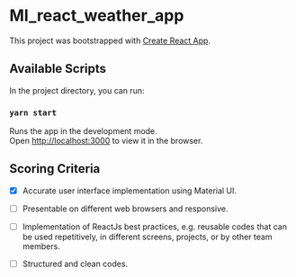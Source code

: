 # MI_react_weather_app

This project was bootstrapped with [Create React App](https://github.com/facebook/create-react-app).

## Available Scripts

In the project directory, you can run:

### `yarn start`

Runs the app in the development mode.<br>
Open [http://localhost:3000](http://localhost:3000) to view it in the browser.

## Scoring Criteria
- [x]  Accurate user interface implementation using Material UI.
- [ ]  Presentable on different web browsers and responsive.
- [ ]  Implementation of ReactJs best practices, e.g. reusable codes that can be used
repetitively, in different screens, projects, or by other team members.
- [ ]  Structured and clean codes.


